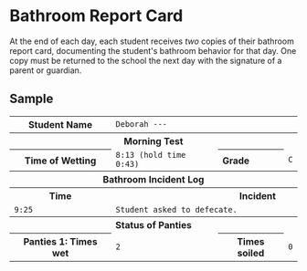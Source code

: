 <!-- TITLE: Bathroom Report Card -->
<!-- SUBTITLE: Summarizing how the student used the bathroom... or didn't -->

# Bathroom Report Card
At the end of each day, each student receives *two* copies of their bathroom report card, documenting the student's bathroom behavior for that day. One copy must be returned to the school the next day with the signature of a parent or guardian.

## Sample

<table>
<tr><th>Student Name</th><td colspan=3><code>Deborah ---</code></td></tr>
<tr><th colspan=4>Morning Test</th></tr>
<tr><th>Time of Wetting</th><td><code>8:13 (hold time 0:43)</code><th align="left">Grade</th><td><code>C</code></tr>
<tr><th colspan=4>Bathroom Incident Log</th><tr>
<tr><th>Time<th><th colspan=3>Incident</th></tr>
<tr><td><code>9:25</code></td><td colspan=3><code>Student asked to defecate.</code></td></tr>
<tr><th colspan=4>Status of Panties</th></tr>
<tr><th>Panties 1: Times wet</th><td><code>2</code></td><th>Times soiled</th><td><code>0</code></td></tr>
</table>
